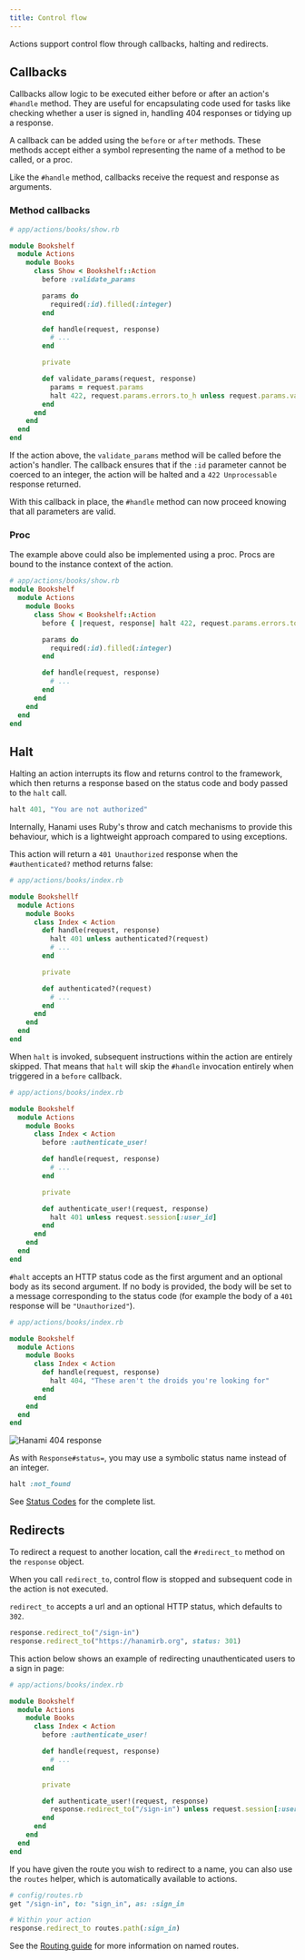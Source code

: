 ```yaml
---
title: Control flow
---
```


Actions support control flow through callbacks, halting and redirects.

## Callbacks

Callbacks allow logic to be executed either before or after an action's `#handle` method. They are useful for encapsulating code used for tasks like checking whether a user is signed in, handling 404 responses or tidying up a response.

A callback can be added using the `before` or `after` methods. These methods accept either a symbol representing the name of a method to be called, or a proc.

Like the `#handle` method, callbacks receive the request and response as arguments.

### Method callbacks

```ruby
# app/actions/books/show.rb

module Bookshelf
  module Actions
    module Books
      class Show < Bookshelf::Action
        before :validate_params

        params do
          required(:id).filled(:integer)
        end

        def handle(request, response)
          # ...
        end

        private

        def validate_params(request, response)
          params = request.params
          halt 422, request.params.errors.to_h unless request.params.valid?
        end
      end
    end
  end
end
```

If the action above, the `validate_params` method will be called before the action's handler. The callback ensures that if the `:id` parameter cannot be coerced to an integer, the action will be halted and a `422 Unprocessable` response returned.

With this callback in place, the `#handle` method can now proceed knowing that all parameters are valid.

### Proc

The example above could also be implemented using a proc. Procs are bound to the instance context of the action.

```ruby
# app/actions/books/show.rb
module Bookshelf
  module Actions
    module Books
      class Show < Bookshelf::Action
        before { |request, response| halt 422, request.params.errors.to_h unless request.params.valid? }

        params do
          required(:id).filled(:integer)
        end

        def handle(request, response)
          # ...
        end
      end
    end
  end
end
```

## Halt

Halting an action interrupts its flow and returns control to the framework, which then returns a response based on the status code and body passed to the `halt` call.

```ruby
halt 401, "You are not authorized"
```

Internally, Hanami uses Ruby's throw and catch mechanisms to provide this behaviour, which is a lightweight approach compared to using exceptions.

This action will return a `401 Unauthorized` response when the `#authenticated?` method returns false:

```ruby
# app/actions/books/index.rb

module Bookshellf
  module Actions
    module Books
      class Index < Action
        def handle(request, response)
          halt 401 unless authenticated?(request)
          # ...
        end

        private

        def authenticated?(request)
          # ...
        end
      end
    end
  end
end
```

When `halt` is invoked, subsequent instructions within the action are entirely skipped. That means that `halt` will skip the `#handle` invocation entirely when triggered in a `before` callback.

```ruby
# app/actions/books/index.rb

module Bookshelf
  module Actions
    module Books
      class Index < Action
        before :authenticate_user!

        def handle(request, response)
          # ...
        end

        private

        def authenticate_user!(request, response)
          halt 401 unless request.session[:user_id]
        end
      end
    end
  end
end
```

`#halt` accepts an HTTP status code as the first argument and an optional body as its second argument. If no body is provided, the body will be set to a message corresponding to the status code (for example the body of a `401` response will be `"Unauthorized"`).

```ruby
# app/actions/books/index.rb

module Bookshelf
  module Actions
    module Books
      class Index < Action
        def handle(request, response)
          halt 404, "These aren't the droids you're looking for"
        end
      end
    end
  end
end
```

<p><img src="/v2.2/actions/404-response.png" alt="Hanami 404 response" class="img-responsive"></p>

As with `Response#status=`, you may use a symbolic status name instead of an integer.

```ruby
halt :not_found
```

See [Status Codes](//page/status-codes) for the complete list.

## Redirects

To redirect a request to another location, call the `#redirect_to` method on the `response` object.

When you call `redirect_to`, control flow is stopped and subsequent code in the action is not executed.

`redirect_to` accepts a url and an optional HTTP status, which defaults to `302`.

```ruby
response.redirect_to("/sign-in")
response.redirect_to("https://hanamirb.org", status: 301)
```

This action below shows an example of redirecting unauthenticated users to a sign in page:

```ruby
# app/actions/books/index.rb

module Bookshelf
  module Actions
    module Books
      class Index < Action
        before :authenticate_user!

        def handle(request, response)
          # ...
        end

        private

        def authenticate_user!(request, response)
          response.redirect_to("/sign-in") unless request.session[:user_id]
        end
      end
    end
  end
end
```

If you have given the route you wish to redirect to a name, you can also use the `routes` helper, which is automatically available to actions.

```ruby
# config/routes.rb
get "/sign-in", to: "sign_in", as: :sign_in
```


```ruby
# Within your action
response.redirect_to routes.path(:sign_in)
```

See the [Routing guide](//guide/routing/overview) for more information on named routes.
